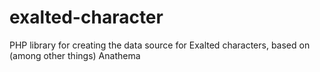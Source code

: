 exalted-character
=================

PHP library for creating the data source for Exalted characters, based on (among other things) Anathema
